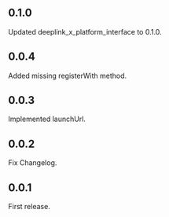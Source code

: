 ## 0.1.0

Updated deeplink_x_platform_interface to 0.1.0.

## 0.0.4

Added missing registerWith method.

## 0.0.3

Implemented launchUrl.

## 0.0.2

Fix Changelog.

## 0.0.1

First release.

